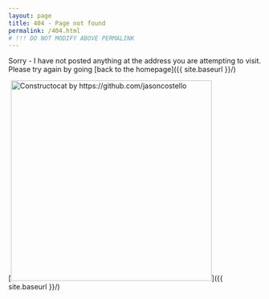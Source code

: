 ```yaml
---
layout: page
title: 404 - Page not found
permalink: /404.html
# !!! DO NOT MODIFY ABOVE PERMALINK
---
```


Sorry - I have not posted anything at the address you are attempting to visit. Please try again by going [back to the homepage]({{ site.baseurl }}/)

[<img src="{{ site.baseurl }}/images/404.jpg" alt="Constructocat by https://github.com/jasoncostello" style="margin: 0 auto; width: 400px;"/>]({{ site.baseurl }}/)
